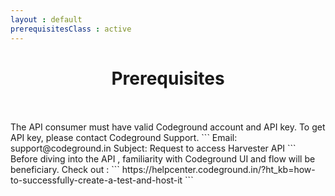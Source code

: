 ```yaml
---
layout : default
prerequisitesClass : active
---
```


<center>  <h1>Prerequisites</h1></center>
<br><br>
The API consumer must have valid Codeground account and API key. To get API key, please contact Codeground Support.
```
Email: support@codeground.in
Subject: Request to access Harvester API
```
<br>
Before diving into the API , familiarity with Codeground UI and flow will be beneficiary. Check out :
```
https://helpcenter.codeground.in/?ht_kb=how-to-successfully-create-a-test-and-host-it 
```